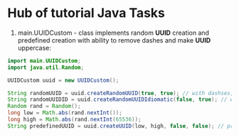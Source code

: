 # Hub of tutorial Java Tasks
1. main.UUIDCustom - class implements random **UUID** creation and predefined creation with ability to remove dashes and make
**UUID** uppercase:

```java
import main.UUIDCustom;
import java.util.Random;

UUIDCustom uuid = new UUIDCustom();

String randomUUID = uuid.createRandomUUID(true, true); // with dashses, uppercase
String randomUUIDID = uuid.createRandomUUIDIdiomatic(false, true); // without dashes, uppercase
Random rand = Random();
long low = Math.abs(rand.nextInt());
long high = Math.abs(rand.nextInt(65536));
String predefinedUUID = uuid.createUUID(low, high, false, false); // pre-defined, without dashes, lowercase
```